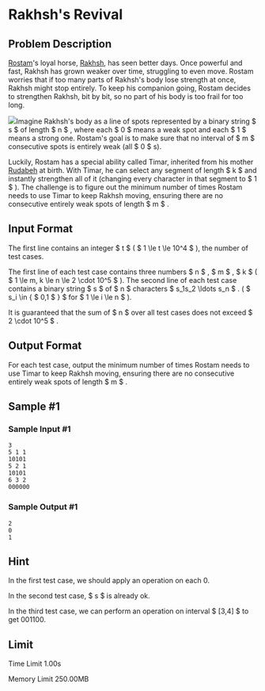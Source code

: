 # Rakhsh's Revival

## Problem Description

[Rostam](https://en.wikipedia.org/wiki/Rostam)'s loyal horse, [Rakhsh](https://en.wikipedia.org/wiki/Rakhsh), has seen better days. Once powerful and fast, Rakhsh has grown weaker over time, struggling to even move. Rostam worries that if too many parts of Rakhsh's body lose strength at once, Rakhsh might stop entirely. To keep his companion going, Rostam decides to strengthen Rakhsh, bit by bit, so no part of his body is too frail for too long.

 ![](https://espresso.codeforces.com/ace389a4376151924b6a103ba086e314fbadc855.webp)Imagine Rakhsh's body as a line of spots represented by a binary string $ s $ of length $ n $ , where each $ 0 $ means a weak spot and each $ 1 $ means a strong one. Rostam's goal is to make sure that no interval of $ m $ consecutive spots is entirely weak (all $ 0 $ s).

Luckily, Rostam has a special ability called Timar, inherited from his mother [Rudabeh](https://en.wikipedia.org/wiki/Rudaba) at birth. With Timar, he can select any segment of length $ k $ and instantly strengthen all of it (changing every character in that segment to $ 1 $ ). The challenge is to figure out the minimum number of times Rostam needs to use Timar to keep Rakhsh moving, ensuring there are no consecutive entirely weak spots of length $ m $ .

## Input Format

The first line contains an integer $ t $ ( $ 1 \le t \le 10^4 $ ), the number of test cases.

The first line of each test case contains three numbers $ n $ , $ m $ , $ k $ ( $ 1 \le m, k \le n \le 2 \cdot 10^5 $ ). The second line of each test case contains a binary string $ s $ of $ n $ characters $ s_1s_2 \ldots s_n $ . ( $ s_i \in \{ $ 0,1 $ \} $ for $ 1 \le i \le n $ ).

It is guaranteed that the sum of $ n $ over all test cases does not exceed $ 2 \cdot 10^5 $ .

## Output Format

For each test case, output the minimum number of times Rostam needs to use Timar to keep Rakhsh moving, ensuring there are no consecutive entirely weak spots of length $ m $ .

## Sample #1

### Sample Input #1

```
3
5 1 1
10101
5 2 1
10101
6 3 2
000000
```

### Sample Output #1

```
2
0
1
```

## Hint

In the first test case, we should apply an operation on each 0.

In the second test case, $ s $ is already ok.

In the third test case, we can perform an operation on interval $ [3,4] $ to get 001100.

## Limit



Time Limit
1.00s

Memory Limit
250.00MB
